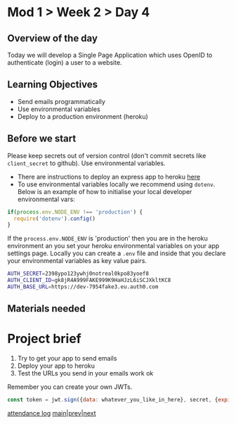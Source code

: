 # Mod 1 > Week 2 > Day 4

## Overview of the day
Today we will develop a Single Page Application which uses OpenID to authenticate (login) a user to a website.

## Learning Objectives
  * Send emails programmatically
  * Use environmental variables
  * Deploy to a production environment (heroku) 

## Before we start

Please keep secrets out of version control (don't commit secrets like `client_secret` to github). Use environmental variables.

* There are instructions to deploy an express app to heroku [here](https://multiverselearningproducts.github.io/swe/bootcamp/wk5/day2.html)
* To use environmental variables locally we recommend using `dotenv`. Below is an example of how to initialise your local developer environmental vars:

```javascript
if(process.env.NODE_ENV !== 'production') {
  require('dotenv').config()
}
```
If the `process.env.NODE_ENV` is 'production' then you are in the heroku environment an you set your heroku environmental variables on your app settings page. Locally you can create a `.env` file and inside that you declare your environmental variables as key value pairs.

```sh
AUTH_SECRET=2398ypo123ywhj0notreal0kpo83yoef8
AUTH_CLIENT_ID=gk8jR4A999FAKE999K9HaHJzL6iSCJXkltKC8
AUTH_BASE_URL=https://dev-7954fake3.eu.auth0.com
```

## Materials needed

# Project brief

1. Try to get your app to send emails
1. Deploy your app to heroku
1. Test the URLs you send in your emails work ok

Remember you can create your own JWTs.

```javascript
const token = jwt.sign({data: whatever_you_like_in_here}, secret, {expiresIn: 120})
```

[attendance log](https://platform.multiverse.io/apprentice/attendance-log/186)
[main](/swe)|[prev](/swe/mod1/wk2/day3.html)|[next](/swe/mod1/wk2/day5.html)